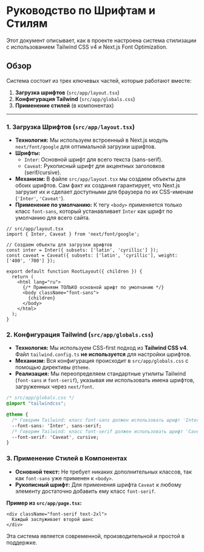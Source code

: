 # Руководство по Шрифтам и Стилям

Этот документ описывает, как в проекте настроена система стилизации с использованием Tailwind CSS v4 и Next.js Font Optimization.

## Обзор

Система состоит из трех ключевых частей, которые работают вместе:
1.  **Загрузка шрифтов** (`src/app/layout.tsx`)
2.  **Конфигурация Tailwind** (`src/app/globals.css`)
3.  **Применение стилей** (в компонентах)

---

### 1. Загрузка Шрифтов (`src/app/layout.tsx`)

- **Технология:** Мы используем встроенный в Next.js модуль `next/font/google` для оптимальной загрузки шрифтов.
- **Шрифты:**
    - `Inter`: Основной шрифт для всего текста (sans-serif).
    - `Caveat`: Рукописный шрифт для акцентных заголовков (serif/cursive).
- **Механизм:** В файле `src/app/layout.tsx` мы создаем объекты для обоих шрифтов. Сам факт их создания гарантирует, что Next.js загрузит их и сделает доступными для браузера по их CSS-именам (`'Inter'`, `'Caveat'`).
- **Применение по умолчанию:** К тегу `<body>` применяется только класс `font-sans`, который устанавливает `Inter` как шрифт по умолчанию для всего сайта.

```tsx
// src/app/layout.tsx
import { Inter, Caveat } from 'next/font/google';

// Создаем объекты для загрузки шрифтов
const inter = Inter({ subsets: ['latin', 'cyrillic'] });
const caveat = Caveat({ subsets: ['latin', 'cyrillic'], weight: ['400', '700'] });

export default function RootLayout({ children }) {
  return (
    <html lang="ru">
      {/* Применяем ТОЛЬКО основной шрифт по умолчанию */}
      <body className="font-sans">
        {children}
      </body>
    </html>
  );
}
```

### 2. Конфигурация Tailwind (`src/app/globals.css`)

- **Технология:** Мы используем CSS-first подход из **Tailwind CSS v4**. Файл `tailwind.config.ts` **не используется** для настройки шрифтов.
- **Механизм:** Вся конфигурация происходит в `src/app/globals.css` с помощью директивы `@theme`.
- **Реализация:** Мы переопределяем стандартные утилиты Tailwind (`font-sans` и `font-serif`), указывая им использовать имена шрифтов, загруженных через `next/font`.

```css
/* src/app/globals.css */
@import "tailwindcss";

@theme {
  /* Говорим Tailwind: класс font-sans должен использовать шрифт 'Inter' */
  --font-sans: 'Inter', sans-serif;
  /* Говорим Tailwind: класс font-serif должен использовать шрифт 'Caveat' */
  --font-serif: 'Caveat', cursive;
}
```

### 3. Применение Стилей в Компонентах

- **Основной текст:** Не требует никаких дополнительных классов, так как `font-sans` уже применен к `<body>`.
- **Рукописный шрифт:** Для применения шрифта `Caveat` к любому элементу достаточно добавить ему класс `font-serif`.

**Пример из `src/app/page.tsx`:**
```tsx
<div className="font-serif text-2xl">
  Каждый заслуживает второй шанс
</div>
```

Эта система является современной, производительной и простой в поддержке.
